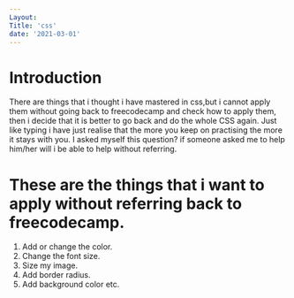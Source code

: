 ```yaml
---
Layout:
Title: 'css'
date: '2021-03-01'
---
```


# Introduction

There are things that i thought i have mastered in css,but i cannot apply them without going back to freecodecamp and check how to apply them, then i decide that it is better to go back and do the whole CSS again. Just like typing i have just realise that the more you keep on practising the more it stays with you. I asked myself this question? if someone asked me to help him/her will i be able to help without referring.

# These are the things that i want to apply without referring back to freecodecamp.

1. Add or change the color.
2. Change the font size.
3. Size my image.
4. Add border radius.
5. Add background color etc.



 
 

